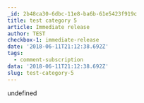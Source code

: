 ```yaml
---
_id: 2b48ca30-6dbc-11e8-ba6b-61e5423f919c
title: test category 5
article: Immediate release
author: TEST
checkbox-1: immediate-release
date: '2018-06-11T21:12:38.692Z'
tags:
  - comment-subscription
data: '2018-06-11T21:12:38.692Z'
slug: test-category-5
---
```

undefined
